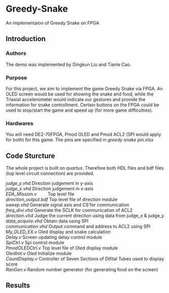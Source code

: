 # Greedy-Snake
An implementaion of Greedy Snake on FPGA
## Introduction
### Authors
The demo was implemented by Dingkun Liu and Tianle Cao.
### Purpose
For this project, we aim to implement the game Greedy Snake via FPGA. An OLED screen would be used for showing the snake and food, while the Triaxial accelerometer would indicate our gestures and provide the information for snake controllment. Certain buttons on the FPGA could be used to stop/start the game and speed up (for more game difficulties).
### Hardwares
You will need DE2-70FPGA, Pmod OLED and Pmod ACL2 (SPI would apply for both) for this game. The pins are specified in *greedy snake pin.xlsx*
## Code Sturcture
The whole project is built on *quartus*. Therefore both HDL files and bdf files (top level circuit connection) are provided.    

*judge_y.vhd*            Direction judgement in y-axis  
*judge_x.vhd*            Direction judgement in x-axis  
*EDA_Mission.v*          Top level file  
*direction_output.bdf*   Top level file of direction module  
*sweep.vhd*             Generate signal axis and CS'for communication  
*freq_divi.vhd*         Generate the SCLK for communication of ACL2  
*direction.vhd*         Judge the current direction using data from judge_x & judge_y  
*data_acquire.vhd*      Obtain data using SPI  
*communication.vhd*     Output command and address to ACL2 using SPI  
*My_OLED_EX.v*          Oled display and snake calculation  
*Delay.v*               Screen updating delay control module  
*SpiCtrl.v*             Spi control module  
*PmodOLEDCtrl.v*        Top level file of Oled display module  
*OledInit.v Oled*       Initialize module  
*CountDisplay.v*        Controller of Seven Sections of Difital Tubes used to display score  
*RanGen.v*              Random number generator (for generating food on the screen)  
## Results
